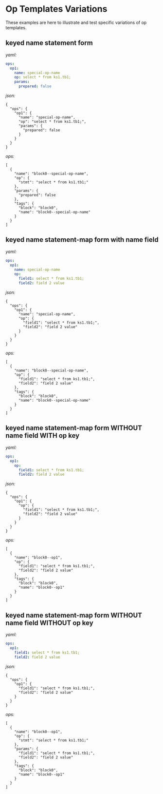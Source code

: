 # Op Templates Variations

These examples are here to illustrate and test specific variations of op templates.

## keyed name statement form

*yaml:*

```yaml
ops:
  op1:
    name: special-op-name
    op: select * from ks1.tb1;
    params:
      prepared: false
```

*json:*

```json5
{
  "ops": {
    "op1": {
      "name": "special-op-name",
      "op": "select * from ks1.tb1;",
      "params": {
        "prepared": false
      }
    }
  }
}
```

*ops:*

```json5
[
  {
    "name": "block0--special-op-name",
    "op": {
      "stmt": "select * from ks1.tb1;"
    },
    "params": {
      "prepared": false
    },
    "tags": {
      "block": "block0",
      "name": "block0--special-op-name"
    }
  }
]
```

## keyed name statement-map form with name field

*yaml:*

```yaml
ops:
  op1:
    name: special-op-name
    op:
      field1: select * from ks1.tb1;
      field2: field 2 value
```

*json:*

```json5
{
  "ops": {
    "op1": {
      "name": "special-op-name",
      "op": {
        "field1": "select * from ks1.tb1;",
        "field2": "field 2 value"
      }
    }
  }
}
```

*ops:*

```json5
[
  {
    "name": "block0--special-op-name",
    "op": {
      "field1": "select * from ks1.tb1;",
      "field2": "field 2 value"
    },
    "tags": {
      "block": "block0",
      "name": "block0--special-op-name"
    }
  }
]
```

## keyed name statement-map form WITHOUT name field WITH op key

*yaml:*

```yaml
ops:
  op1:
    op:
      field1: select * from ks1.tb1;
      field2: field 2 value
```

*json:*

```json5
{
  "ops": {
    "op1": {
      "op": {
        "field1": "select * from ks1.tb1;",
        "field2": "field 2 value"
      }
    }
  }
}
```

*ops:*

```json5
[
  {
    "name": "block0--op1",
    "op": {
      "field1": "select * from ks1.tb1;",
      "field2": "field 2 value"
    },
    "tags": {
      "block": "block0",
      "name": "block0--op1"
    }
  }
]
```

## keyed name statement-map form WITHOUT name field WITHOUT op key

*yaml:*

```yaml
ops:
  op1:
    field1: select * from ks1.tb1;
    field2: field 2 value
```

*json:*

```json5
{
  "ops": {
    "op1": {
      "field1": "select * from ks1.tb1;",
      "field2": "field 2 value"
    }
  }
}
```

*ops:*

```json5
[
  {
    "name": "block0--op1",
    "op": {
      "stmt": "select * from ks1.tb1;"
    },
    "params": {
      "field1": "select * from ks1.tb1;",
      "field2": "field 2 value"
    },
    "tags": {
      "block": "block0",
      "name": "block0--op1"
    }
  }
]
```
